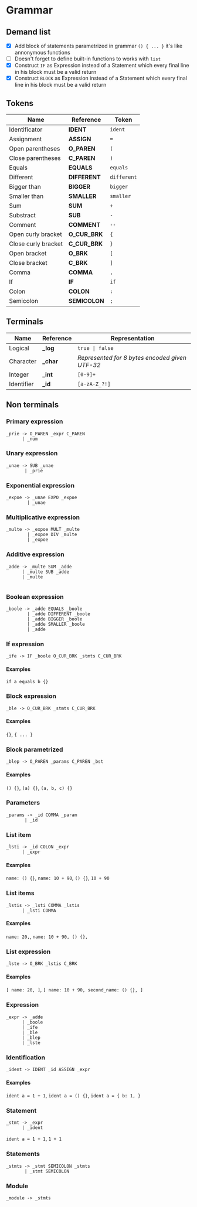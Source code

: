 # Grammar

## Demand list

- [x] Add block of statements parametrized in grammar `() { ... }` it's like annonymous functions
- [ ] Doesn't forget to define built-in functions to works with `list`
- [x] Construct `IF` as Expression instead of a Statement which every final line in his block must be a valid return
- [x] Construct `BLOCK` as Expression instead of a Statement which every final line in his block must be a valid return

## Tokens

| Name | Reference | Token |
|---|---|---|
| Identificator | **IDENT** | `ident` |
| Assignment | **ASSIGN** | `=` |
| Open parentheses | **O_PAREN** | `(` |
| Close parentheses | **C_PAREN** | `)` |
| Equals | **EQUALS** | `equals` |
| Different | **DIFFERENT** | `different` |
| Bigger than | **BIGGER** | `bigger` |
| Smaller than | **SMALLER** | `smaller` |
| Sum | **SUM** | `+` |
| Substract | **SUB** | `-` |
| Comment | **COMMENT** | `--` |
| Open curly bracket | **O_CUR_BRK** | `{` |
| Close curly bracket | **C_CUR_BRK** | `}` |
| Open bracket | **O_BRK** | `[` |
| Close bracket | **C_BRK** | `]` |
| Comma | **COMMA** | `,` |
| If | **IF** | `if` |
| Colon | **COLON** | `:` |
| Semicolon | **SEMICOLON** | `;` |

## Terminals

| Name | Reference | Representation |
|---|---|---|
| Logical | **_log** | `true \| false` |
| Character | **_char** | *Represented for 8 bytes encoded given UTF-32* |
| Integer | **_int** | `[0-9]+` |
| Identifier | **_id** | `[a-zA-Z_?!]` |

## Non terminals

### Primary expression
```
_prie -> O_PAREN _expr C_PAREN
      | _num
```

### Unary expression
```
_unae -> SUB _unae
       | _prie
```

### Exponential expression
```
_expoe -> _unae EXPO _expoe
        | _unae
```

### Multiplicative expression
```
_multe -> _expoe MULT _multe
        | _expoe DIV _multe
        | _expoe
```

### Additive expression
```
_adde -> _multe SUM _adde
      | _multe SUB _adde
      | _multe
        
```

### Boolean expression
```
_boole -> _adde EQUALS _boole
        | _adde DIFFERENT _boole
        | _adde BIGGER _boole
        | _adde SMALLER _boole
        | _adde
```

### If expression
```
_ife -> IF _boole O_CUR_BRK _stmts C_CUR_BRK
```

#### Examples
`if a equals b {}`

### Block expression
```
_ble -> O_CUR_BRK _stmts C_CUR_BRK
```

#### Examples
`{}`, `{ ... }`

### Block parametrized
```
_blep -> O_PAREN _params C_PAREN _bst
```

#### Examples
`() {}`, `(a) {}`, `(a, b, c) {}`

### Parameters
```
_params -> _id COMMA _param
       | _id
```

### List item
```
_lsti -> _id COLON _expr
      | _expr
```

#### Examples
`name: () {}`, `name: 10 + 90`, `() {}`, `10 + 90`

### List items
```
_lstis -> _lsti COMMA _lstis
      | _lsti COMMA
```

#### Examples
`name: 20,`, `name: 10 + 90, () {},`

### List expression
```
_lste -> O_BRK _lstis C_BRK
```

#### Examples
`[ name: 20, ]`, `[ name: 10 + 90, second_name: () {}, ]`

### Expression
```
_expr -> _adde
      | _boole
      | _ife
      | _ble
      | _blep
      | _lste
```

### Identification
```
_ident -> IDENT _id ASSIGN _expr
```

#### Examples
`ident a = 1 + 1`, `ident a = () {}`, `ident a = { b: 1, }`

### Statement
```
_stmt -> _expr
      | _ident
```

`ident a = 1 + 1`, `1 + 1`

### Statements
```
_stmts -> _stmt SEMICOLON _stmts
       | _stmt SEMICOLON
```

### Module
```
_module -> _stmts
```
